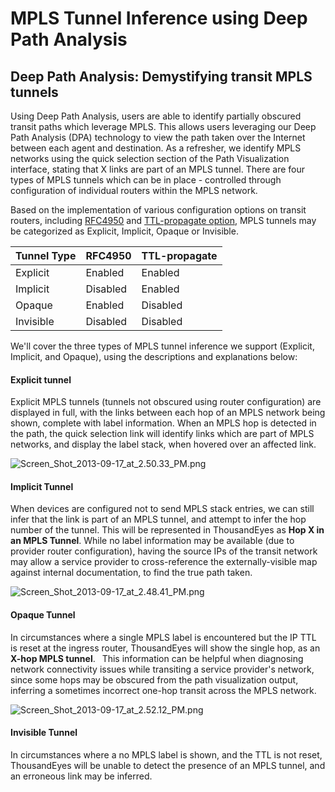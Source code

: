 # MPLS Tunnel Inference using Deep Path Analysis

## Deep Path Analysis: Demystifying transit MPLS tunnels

Using Deep Path Analysis, users are able to identify partially obscured transit paths which leverage MPLS.  This allows users leveraging our Deep Path Analysis \(DPA\) technology to view the path taken over the Internet between each agent and destination.  As a refresher, we identify MPLS networks using the quick selection section of the Path Visualization interface, stating that X links are part of an MPLS tunnel.  There are four types of MPLS tunnels which can be in place - controlled through configuration of individual routers within the MPLS network.  

Based on the implementation of various configuration options on transit routers, including [RFC4950](http://www.ietf.org/rfc/rfc4950.txt) and [TTL-propagate option](http://packetlife.net/blog/2008/dec/22/disabling-mpls-ttl-propagation/), MPLS tunnels may be categorized as Explicit, Implicit, Opaque or Invisible.  

| **Tunnel Type** | **RFC4950** | **TTL-propagate** |
| :--- | :--- | :--- |
| Explicit | Enabled | Enabled |
| Implicit | Disabled | Enabled |
| Opaque | Enabled | Disabled |
| Invisible | Disabled | Disabled |

We'll cover the three types of MPLS tunnel inference we support \(Explicit, Implicit, and Opaque\), using the descriptions and explanations below:

#### Explicit tunnel

Explicit MPLS tunnels \(tunnels not obscured using router configuration\) are displayed in full, with the links between each hop of an MPLS network being shown, complete with label information.  When an MPLS hop is detected in the path, the quick selection link will identify links which are part of MPLS networks, and display the label stack, when hovered over an affected link.  

![Screen\_Shot\_2013-09-17\_at\_2.50.33\_PM.png](https://success.thousandeyes.com/servlet/rtaImage?eid=ka044000000UJlU&feoid=00NE0000006OT0r&refid=0EME0000000DWNa)

#### Implicit Tunnel

When devices are configured not to send MPLS stack entries, we can still infer that the link is part of an MPLS tunnel, and attempt to infer the hop number of the tunnel.  This will be represented in ThousandEyes as **Hop X in an MPLS Tunnel**.  While no label information may be available \(due to provider router configuration\), having the source IPs of the transit network may allow a service provider to cross-reference the externally-visible map against internal documentation, to find the true path taken.

![Screen\_Shot\_2013-09-17\_at\_2.48.41\_PM.png](https://success.thousandeyes.com/servlet/rtaImage?eid=ka044000000UJlU&feoid=00NE0000006OT0r&refid=0EME0000000DWNY)

#### Opaque Tunnel

In circumstances where a single MPLS label is encountered but the IP TTL is reset at the ingress router, ThousandEyes will show the single hop, as an **X-hop MPLS tunnel**.  This information can be helpful when diagnosing network connectivity issues while transiting a service provider's network, since some hops may be obscured from the path visualization output, inferring a sometimes incorrect one-hop transit across the MPLS network.

![Screen\_Shot\_2013-09-17\_at\_2.52.12\_PM.png](https://success.thousandeyes.com/servlet/rtaImage?eid=ka044000000UJlU&feoid=00NE0000006OT0r&refid=0EME0000000DWNZ)

#### Invisible Tunnel

In circumstances where a no MPLS label is shown, and the TTL is not reset, ThousandEyes will be unable to detect the presence of an MPLS tunnel, and an erroneous link may be inferred. 

